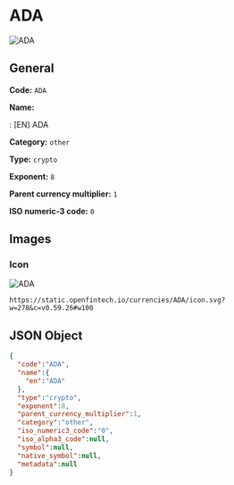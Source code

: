 
# ADA 
![ADA](https://static.openfintech.io/currencies/ADA/icon.svg?w=278&c=v0.59.26#w100)  

## General 
 
**Code:** `ADA` 
 
**Name:** 
 
:	[EN] ADA 
 
**Category:** `other` 
 
**Type:** `crypto` 
 
**Exponent:** `8` 
 
**Parent currency multiplier:** `1` 
 
**ISO numeric-3 code:** `0` 
 

## Images 

### Icon 
 
![ADA](https://static.openfintech.io/currencies/ADA/icon.svg?w=278&c=v0.59.26#w100)  

```
https://static.openfintech.io/currencies/ADA/icon.svg?w=278&c=v0.59.26#w100
```  

## JSON Object 

```json
{
  "code":"ADA",
  "name":{
    "en":"ADA"
  },
  "type":"crypto",
  "exponent":8,
  "parent_currency_multiplier":1,
  "category":"other",
  "iso_numeric3_code":"0",
  "iso_alpha3_code":null,
  "symbol":null,
  "native_symbol":null,
  "metadata":null
}
```  
